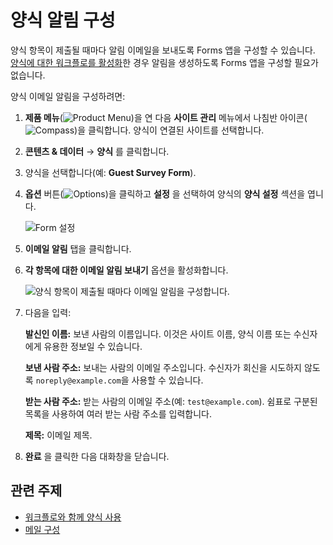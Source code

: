 # 양식 알림 구성

양식 항목이 제출될 때마다 알림 이메일을 보내도록 Forms 앱을 구성할 수 있습니다. [양식에 대한 워크플로를 활성화](./using-forms-with-a-workflow.md)한 경우 알림을 생성하도록 Forms 앱을 구성할 필요가 없습니다.

양식 이메일 알림을 구성하려면:

1. **제품 메뉴**(![Product Menu](../../../images/icon-product-menu.png))을 연 다음 **사이트 관리** 메뉴에서 나침반 아이콘(![Compass](../../../images/icon-compass.png))을 클릭합니다. 양식이 연결된 사이트를 선택합니다.
1. **콘텐츠 & 데이터** &rarr; **양식** 를 클릭합니다.
1. 양식을 선택합니다(예: **Guest Survey Form**).
1. **옵션** 버튼(![Options](../../../images/icon-options.png))을 클릭하고 **설정** 을 선택하여 양식의 **양식 설정** 섹션을 엽니다.
   
   ![Form 설정](./configuring-form-notifications/images/01.png)

1. **이메일 알림** 탭을 클릭합니다.

1. **각 항목에 대한 이메일 알림 보내기** 옵션을 활성화합니다.
   
   ![양식 항목이 제출될 때마다 이메일 알림을 구성합니다.](./configuring-form-notifications/images/02.png)

1. 다음을 입력:
   
   **발신인 이름:** 보낸 사람의 이름입니다. 이것은 사이트 이름, 양식 이름 또는 수신자에게 유용한 정보일 수 있습니다.
   
   **보낸 사람 주소:** 보내는 사람의 이메일 주소입니다. 수신자가 회신을 시도하지 않도록 `noreply@example.com`을 사용할 수 있습니다.
   
   **받는 사람 주소:** 받는 사람의 이메일 주소(예: `test@example.com`). 쉼표로 구분된 목록을 사용하여 여러 받는 사람 주소를 입력합니다.
   
   **제목:** 이메일 제목.

1. **완료** 을 클릭한 다음 대화창을 닫습니다.

## 관련 주제

* [워크플로와 함께 양식 사용](./using-forms-with-a-workflow.md)
* [메일 구성](../../../installation-and-upgrades/setting-up-liferay/configuring-mail.md)
